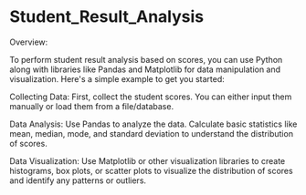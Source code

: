 # Student_Result_Analysis

Overview:

To perform student result analysis based on scores, you can use Python along with libraries like Pandas and Matplotlib for data manipulation and visualization. Here's a simple example to get you started:

Collecting Data: First, collect the student scores. You can either input them manually or load them from a file/database.

Data Analysis: Use Pandas to analyze the data. Calculate basic statistics like mean, median, mode, and standard deviation to understand the distribution of scores.

Data Visualization: Use Matplotlib or other visualization libraries to create histograms, box plots, or scatter plots to visualize the distribution of scores and identify any patterns or outliers.
